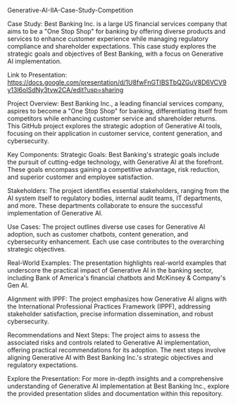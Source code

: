 Generative-AI-IIA-Case-Study-Competition

Case Study:
Best Banking Inc. is a large US financial services company that aims to be a "One Stop Shop" for banking by offering diverse products and services to enhance customer experience while managing regulatory compliance and shareholder expectations. This case study explores the strategic goals and objectives of Best Banking, with a focus on Generative AI implementation.

Link to Presentation:
https://docs.google.com/presentation/d/1U8fwFnGTIBSTbQZGuV8D6VCV9y13l6oISdNy3tvw2CA/edit?usp=sharing

Project Overview:
Best Banking Inc., a leading financial services company, aspires to become a "One Stop Shop" for banking, differentiating itself from competitors while enhancing customer service and shareholder returns. This GitHub project explores the strategic adoption of Generative AI tools, focusing on their application in customer service, content generation, and cybersecurity.

Key Components:
Strategic Goals: Best Banking's strategic goals include the pursuit of cutting-edge technology, with Generative AI at the forefront. These goals encompass gaining a competitive advantage, risk reduction, and superior customer and employee satisfaction.

Stakeholders: 
The project identifies essential stakeholders, ranging from the AI system itself to regulatory bodies, internal audit teams, IT departments, and more. These departments collaborate to ensure the successful implementation of Generative AI.

Use Cases: 
The project outlines diverse use cases for Generative AI adoption, such as customer chatbots, content generation, and cybersecurity enhancement. Each use case contributes to the overarching strategic objectives.

Real-World Examples: 
The presentation highlights real-world examples that underscore the practical impact of Generative AI in the banking sector, including Bank of America's financial chatbots and McKinsey & Company's Gen AI.

Alignment with IPPF: 
The project emphasizes how Generative AI aligns with the International Professional Practices Framework (IPPF), addressing stakeholder satisfaction, precise information dissemination, and robust cybersecurity.

Recommendations and Next Steps:
The project aims to assess the associated risks and controls related to Generative AI implementation, offering practical recommendations for its adoption. The next steps involve aligning Generative AI with Best Banking Inc.'s strategic objectives and regulatory expectations.

Explore the Presentation:
For more in-depth insights and a comprehensive understanding of Generative AI implementation at Best Banking Inc., explore the provided presentation slides and documentation within this repository.




